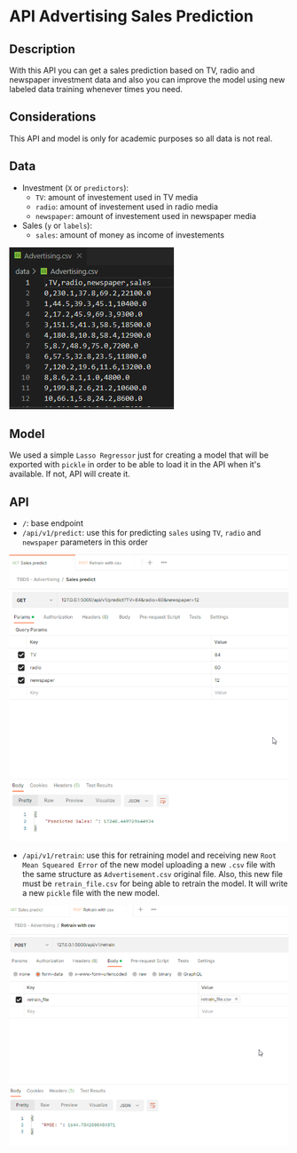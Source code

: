 # API Advertising Sales Prediction

## Description
With this API you can get a sales prediction based on TV, radio and newspaper investment data and also you can improve the model using new labeled data training whenever times you need.

## Considerations
This API and model is only for academic purposes so all data is not real.

## Data
- Investment (`X` or `predictors`):
  - `TV`: amount of investement used in TV media
  - `radio`: amount of investement used in radio media
  - `newspaper`: amount of investement used in newspaper media
- Sales (`y` or `labels`):
  - `sales`: amount of money as income of investements

![Advertising.csv original data](/images/AdvertisingData.png)


## Model
We used a simple `Lasso Regressor` just for creating a model that will be exported with `pickle` in order to be able to load it in the API when it's available. If not, API will create it.

## API
- `/`: base endpoint
- `/api/v1/predict`: use this for predicting `sales` using `TV`, `radio` and `newspaper` parameters in this order

![Sales predict example with Postman](/images/SalesPredict.png)

- `/api/v1/retrain`: use this for retraining model and receiving new `Root Mean Squeared Error` of the new model uploading a new `.csv` file with the same structure as `Advertisement.csv` original file. Also, this new file must be `retrain_file.csv` for being able to retrain the model. It will write a new `pickle` file with the new model. 

![Retrain example with Postman](/images/Retrain.png)
